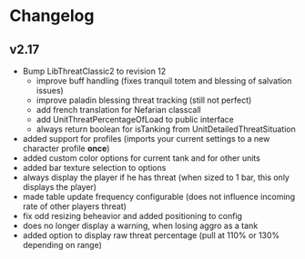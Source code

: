 # Changelog

## v2.17

* Bump LibThreatClassic2 to revision 12
    * improve buff handling (fixes tranquil totem and blessing of salvation issues)
    * improve paladin blessing threat tracking (still not perfect)
    * add french translation for Nefarian classcall
    * add UnitThreatPercentageOfLoad to public interface
    * always return boolean for isTanking from UnitDetailedThreatSituation
* added support for profiles (imports your current settings to a new character profile **once**)
* added custom color options for current tank and for other units
* added bar texture selection to options
* always display the player if he has threat (when sized to 1 bar, this only displays the player)
* made table update frequency configurable (does not influence incoming rate of other players threat)
* fix odd resizing beheavior and added positioning to config
* does no longer display a warning, when losing aggro as a tank
* added option to display raw threat percentage (pull at 110% or 130% depending on range)
